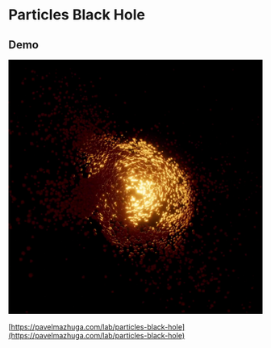 # Particles Black Hole

## Demo

![Preview](preview.jpeg)

[https://pavelmazhuga.com/lab/particles-black-hole](https://pavelmazhuga.com/lab/particles-black-hole)
